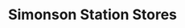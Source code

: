 ---
title: "Simonson Station Stores"
url: /grand-forks/simonson-station-stores-south-washington-street/
shop: Lebensmittel
---